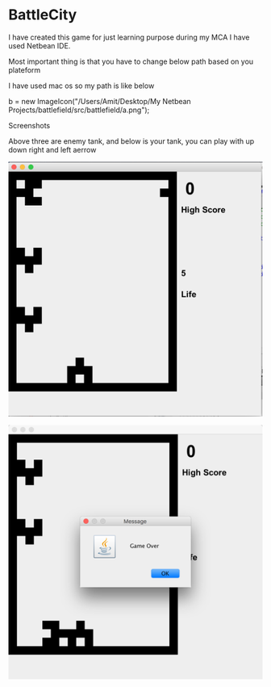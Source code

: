 # BattleCity
I have created this game for just learning purpose during my MCA
I have used Netbean IDE.

Most important thing is that you have to change below path based on you plateform

I have used mac os so my path is like below

b = new ImageIcon("/Users/Amit/Desktop/My Netbean Projects/battlefield/src/battlefield/a.png");


Screenshots

Above three are enemy tank, and below is your tank, you can play with up down right and left aerrow

![Alt text](https://github.com/siddhpuraamitr/BattleCity/blob/master/screenshots/Screen%20Shot%202016-05-30%20at%2012.22.16%20PM.png "Optional title")


![Alt text](https://github.com/siddhpuraamitr/BattleCity/blob/master/screenshots/Screen%20Shot%202016-05-30%20at%2012.21.47%20PM.png "Optional title")


